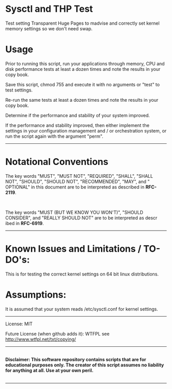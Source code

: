# Sysctl and THP Test
Test setting Transparent Huge Pages to madvise and correctly set kernel memory settings so we don't need swap.

# Usage

Prior to running this script, run your applications through memory, CPU and disk performance tests at least a dozen times and note the results in your copy book.

Save this script, chmod 755 and execute it with no arguments or "test" to test settings.

Re-run the same tests at least a dozen times and note the results in your copy book.

Determine if the performance and stability of your system improved.

If the performance and stability improved, then either implement the settings in your configuration management and / or orchestration system, or run the script again with the argument "perm".

___

# Notational Conventions

<p>The key words "MUST", "MUST NOT", "REQUIRED", "SHALL", "SHALL NOT", "SHOULD", "SHOULD NOT", "RECOMMENDED", "MAY", and "
OPTIONAL" in this document are to be interpreted as described in <b>RFC-2119</b>.</p>
<br />
<p>The key words "MUST (BUT WE KNOW YOU WON'T)", "SHOULD CONSIDER", and "REALLY SHOULD NOT" are to be interpreted as descr
ibed in <b>RFC-6919</b>.</p>

___

# Known Issues and Limitations / TO-DO's:

This is for testing the correct kernel settings on 64 bit linux distributions.

# Assumptions:

It is assumed that your system reads /etc/sysctl.conf for kernel settings.


___

License: MIT

Future License (when github adds it): WTFPL  see http://www.wtfpl.net/txt/copying/

___

<p><b><br />Disclaimer: This software repository contains scripts that are for educational purposes only. The creator of this script assumes no liability for anything at all. Use at your own peril.</b>
<br /><br />


___



